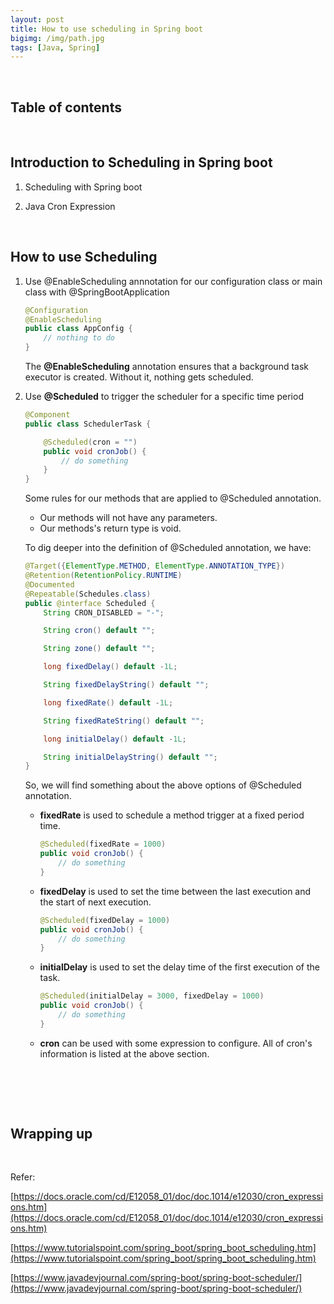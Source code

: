 ```yaml
---
layout: post
title: How to use scheduling in Spring boot
bigimg: /img/path.jpg
tags: [Java, Spring]
---
```




<br>

## Table of contents





<br>

## Introduction to Scheduling in Spring boot

1. Scheduling with Spring boot





2. Java Cron Expression




<br>

## How to use Scheduling

1. Use @EnableScheduling annnotation for our configuration class or main class with @SpringBootApplication

    ```java
    @Configuration
    @EnableScheduling
    public class AppConfig {
        // nothing to do
    }
    ```

    The **@EnableScheduling** annotation ensures that a background task executor is created. Without it, nothing gets scheduled.

2. Use **@Scheduled** to trigger the scheduler for a specific time period

    ```java
    @Component
    public class SchedulerTask {

        @Scheduled(cron = "")
        public void cronJob() {
            // do something
        }
    }
    ```

    Some rules for our methods that are applied to @Scheduled annotation.
    - Our methods will not have any parameters.
    - Our methods's return type is void.

    To dig deeper into the definition of @Scheduled annotation, we have:

    ```java
    @Target({ElementType.METHOD, ElementType.ANNOTATION_TYPE})
    @Retention(RetentionPolicy.RUNTIME)
    @Documented
    @Repeatable(Schedules.class)
    public @interface Scheduled {
        String CRON_DISABLED = "-";

        String cron() default "";

        String zone() default "";

        long fixedDelay() default -1L;

        String fixedDelayString() default "";

        long fixedRate() default -1L;

        String fixedRateString() default "";

        long initialDelay() default -1L;

        String initialDelayString() default "";
    }
    ```

    So, we will find something about the above options of @Scheduled annotation.
    - **fixedRate** is used to schedule a method trigger at a fixed period time.

        ```java
        @Scheduled(fixedRate = 1000)
        public void cronJob() {
            // do something
        }
        ```

    - **fixedDelay** is used to set the time between the last execution and the start of next execution.

        ```java
        @Scheduled(fixedDelay = 1000)
        public void cronJob() {
            // do something
        }
        ```
    
    - **initialDelay** is used to set the delay time of the first execution of the task.

        ```java
        @Scheduled(initialDelay = 3000, fixedDelay = 1000)
        public void cronJob() {
            // do something
        }
        ```

    - **cron** can be used with some expression to configure. All of cron's information is listed at the above section.

<br>

## 






<br>

## Wrapping up







<br>

Refer:

[https://docs.oracle.com/cd/E12058_01/doc/doc.1014/e12030/cron_expressions.htm](https://docs.oracle.com/cd/E12058_01/doc/doc.1014/e12030/cron_expressions.htm)

[https://www.tutorialspoint.com/spring_boot/spring_boot_scheduling.htm](https://www.tutorialspoint.com/spring_boot/spring_boot_scheduling.htm)

[https://www.javadevjournal.com/spring-boot/spring-boot-scheduler/](https://www.javadevjournal.com/spring-boot/spring-boot-scheduler/)

